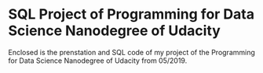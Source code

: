 # SQL Project of Programming for Data Science Nanodegree of Udacity
Enclosed is the prenstation and SQL code of my project of the Programming for Data Science Nanodegree of Udacity from 05/2019.
